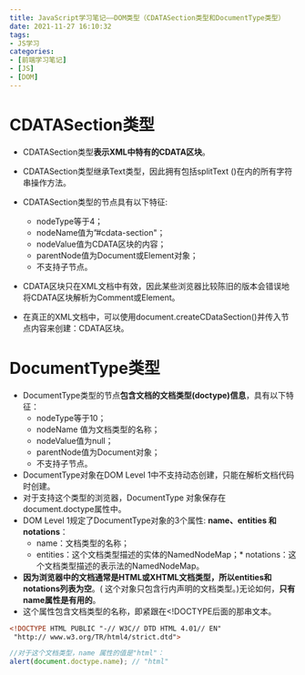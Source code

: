 ```yaml
---
title: JavaScript学习笔记——DOM类型（CDATASection类型和DocumentType类型）
date: 2021-11-27 16:10:32
tags:
- JS学习
categories:
- [前端学习笔记]
- [JS]
- [DOM]
---
```


# CDATASection类型

* CDATASection类型**表示XML中特有的CDATA区块**。
* CDATASection类型继承Text类型，因此拥有包括splitText ()在内的所有字符串操作方法。
* CDATASection类型的节点具有以下特征:
    * nodeType等于4；
    * nodeName值为”#cdata-section"；
    * nodeValue值为CDATA区块的内容；
    * parentNode值为Document或Element对象；
    * 不支持子节点。

* CDATA区块只在XML文档中有效，因此某些浏览器比较陈旧的版本会错误地将CDATA区块解析为Comment或Element。
* 在真正的XML文档中，可以使用document.createCDataSection()并传入节点内容来创建：CDATA区块。

# DocumentType类型

* DocumentType类型的节点**包含文档的文档类型(doctype)信息**，具有以下特征：
    * nodeType等于10；
    * nodeName 值为文档类型的名称；
    * nodeValue值为null；
    * parentNode值为Document对象；
    * 不支持子节点。
* DocumentType对象在DOM Level 1中不支持动态创建，只能在解析文档代码时创建。
* 对于支持这个类型的浏览器，DocumentType 对象保存在document.doctype属性中。
* DOM Level 1规定了DocumentType对象的3个属性: **name、entities 和notations**：
    * name：文档类型的名称；
    * entities：这个文档类型描述的实体的NamedNodeMap；* notations：这个文档类型描述的表示法的NamedNodeMap。
* **因为浏览器中的文档通常是HTML或XHTML文档类型，所以entities和notations列表为空**。( 这个对象只包含行内声明的文档类型。)无论如何，**只有name属性是有用的**。
* 这个属性包含文档类型的名称，即紧跟在<!DOCTYPE后面的那串文本。

```html
<!DOCTYPE HTML PUBLIC "-// W3C// DTD HTML 4.01// EN" 
 "http:// www.w3.org/TR/html4/strict.dtd"> 
```
```js
//对于这个文档类型，name 属性的值是"html"：
alert(document.doctype.name); // "html"
```